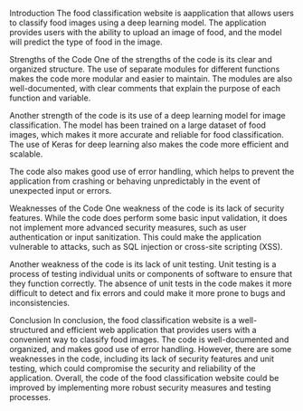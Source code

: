 Introduction
The food classification website is aapplication that allows users to classify food images using a deep learning model. 
The application provides users with the ability to upload an image of food, and the model will predict the type of food in the image. 

Strengths of the Code
One of the strengths of the code is its clear and organized structure. 
The use of separate modules for different functions makes the code more modular and easier to maintain. 
The modules are also well-documented, with clear comments that explain the purpose of each function and variable.

Another strength of the code is its use of a deep learning model for image classification. 
The model has been trained on a large dataset of food images, which makes it more accurate and reliable for food classification. 
The use of Keras for deep learning also makes the code more efficient and scalable.

The code also makes good use of error handling, which helps to prevent the application from crashing or behaving unpredictably in the event of unexpected input or errors.

Weaknesses of the Code
One weakness of the code is its lack of security features. While the code does perform some basic input validation, it does not implement more advanced security measures,
such as user authentication or input sanitization. This could make the application vulnerable to attacks, such as SQL injection or cross-site scripting (XSS).

Another weakness of the code is its lack of unit testing. Unit testing is a process of testing individual units or components of software to ensure that
they function correctly. The absence of unit tests in the code makes it more difficult to detect and fix errors and could make it more prone to bugs and inconsistencies.

Conclusion
In conclusion, the food classification website is a well-structured and efficient web application that provides users with a convenient way to
classify food images. The code is well-documented and organized, and makes good use of error handling. However, there are some weaknesses in the code,
including its lack of security features and unit testing, which could compromise the security and reliability of the application. 
Overall, the code of the food classification website could be improved by implementing more robust security measures and testing processes.
